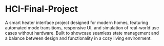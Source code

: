 # HCI-Final-Project
A smart heater interface project designed for modern homes, featuring automated mode transitions, responsive UI, and simulation of real-world use cases without hardware. Built to showcase seamless state management and a balance between design and functionality in a cozy living environment.

